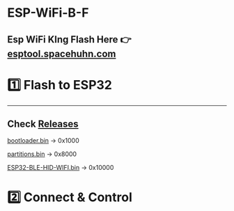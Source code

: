 # ESP-WiFi-B-F
Esp WiFi KIng
Flash Here 👉 <a href="https://esptool.spacehuhn.com/">esptool.spacehuhn.com</a>
---
# 1️⃣ Flash to ESP32
---
 Check <a href="https://github.com/esp32king/Esp32-Ble-HID-WiFi/Releases">Releases</a>
 ---

 
<a href="https://github.com/esp32king/ESP-WiFi-B-F/releases/download/ESP-WiFi-B-F/bootloader.bin">bootloader.bin</a> → 0x1000

<a href="https://github.com/esp32king/ESP-WiFi-B-F/releases/download/ESP-WiFi-B-F/partitions.bin">partitions.bin</a> → 0x8000

<a href="https://github.com/esp32king/ESP-WiFi-B-F/releases/download/ESP32-WiFi-BF/Esp32-BF.bin">ESP32-BLE-HID-WIFI.bin</a> → 0x10000


# 2️⃣ Connect & Control
